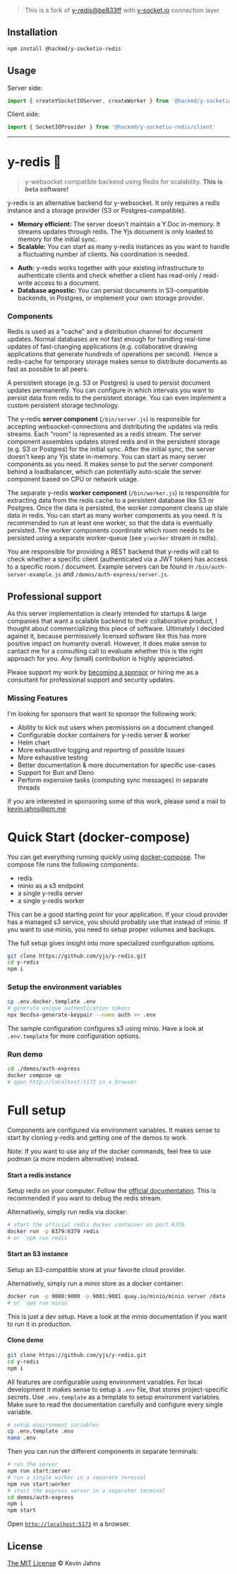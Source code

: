 > This is a fork of [y-redis@be833ff](https://github.com/yjs/y-redis/tree/be833ff1ccea630fbc45097cc3d122cc8a690733) with [y-socket.io](https://github.com/ivan-topp/y-socket.io) connection layer

## Installation

```sh
npm install @hackmd/y-socketio-redis
```

## Usage

Server side:

```js
import { createYSocketIOServer, createWorker } from '@hackmd/y-socketio-redis'
```

Client side:

```js
import { SocketIOProvider } from '@hackmd/y-socketio-redis/client'
```

---

# y-redis :tophat:

> y-websocket compatible backend using Redis for scalability. **This is beta
> software!**

y-redis is an alternative backend for y-websocket. It only requires a redis
instance and a storage provider (S3 or Postgres-compatible).

- **Memory efficient:** The server doesn't maintain a Y.Doc in-memory. It
  streams updates through redis. The Yjs document is only loaded to memory for the
  initial sync.
- **Scalable:** You can start as many y-redis instances as you want to handle
  a fluctuating number of clients. No coordination is needed.

* **Auth:** y-redis works together with your existing infrastructure to
  authenticate clients and check whether a client has read-only / read-write
  access to a document.
* **Database agnostic:** You can persist documents in S3-compatible backends, in
  Postgres, or implement your own storage provider.

### Components

Redis is used as a "cache" and a distribution channel for document updates.
Normal databases are not fast enough for handling real-time updates of
fast-changing applications (e.g. collaborative drawing applications that
generate hundreds of operations per second). Hence a redis-cache for temporary
storage makes sense to distribute documents as fast as possible to all peers.

A persistent storage (e.g. S3 or Postgres) is used to persist document updates
permanently. You can configure in which intervals you want to persist data from
redis to the persistent storage. You can even implement a custom persistent
storage technology.

The y-redis **server component** (`/bin/server.js`) is responsible for accepting
websocket-connections and distributing the updates via redis streams. Each
"room" is represented as a redis stream. The server component assembles updates
stored redis and in the persistent storage (e.g. S3 or Postgres) for the initial
sync. After the initial sync, the server doesn't keep any Yjs state in-memory.
You can start as many server components as you need. It makes sense to put the
server component behind a loadbalancer, which can potentially auto-scale the
server component based on CPU or network usage.

The separate y-redis **worker component** (`/bin/worker.js`) is responsible for
extracting data from the redis cache to a persistent database like S3 or
Postgres. Once the data is persisted, the worker component cleans up stale data
in redis. You can start as many worker components as you need. It is recommended
to run at least one worker, so that the data is eventually persisted. The worker
components coordinate which room needs to be persisted using a separate
worker-queue (see `y:worker` stream in redis).

You are responsible for providing a REST backend that y-redis will call to check
whether a specific client (authenticated via a JWT token) has access to a
specific room / document. Example servers can be found in
`/bin/auth-server-example.js` and `/demos/auth-express/server.js`.

## Professional support

As this server implementation is clearly intended for startups & large companies
that want a scalable backend to their collaborative product, I thought about
commercializing this piece of software. Ultimately I decided against it, because
permissively licensed software like this has more positive impact on humanity
overall. However, it does make sense to cantact me for a consulting call to
evaluate whether this is the right approach for you. Any (small) contribution is
highly appreciated.

Please support my work by [becoming a
sponsor](https://github.com/sponsors/dmonad) or hiring me as a consultant for
professional support and security updates.

### Missing Features

I'm looking for sponsors that want to sponsor the following work:

- Ability to kick out users when permissions on a document changed
- Configurable docker containers for y-redis server & worker
- Helm chart
- More exhaustive logging and reporting of possible issues
- More exhaustive testing
- Better documentation & more documentation for specific use-cases
- Support for Bun and Deno
- Perform expensive tasks (computing sync messages) in separate threads

If you are interested in sponsoring some of this work, please send a mail to
<kevin.jahns@pm.me>

# Quick Start (docker-compose)

You can get everything running quickly using
[docker-compose](https://docs.docker.com/compose/). The compose file runs the
following components:

- redis
- minio as a s3 endpoint
- a single y-redis server
- a single y-redis worker

This can be a good starting point for your application. If your cloud provider
has a managed s3 service, you should probably use that instead of minio. If you
want to use minio, you need to setup proper volumes and backups.

The full setup gives insight into more specialized configuration options.

```sh
git clone https://github.com/yjs/y-redis.git
cd y-redis
npm i
```

### Setup the environment variables

```sh
cp .env.docker.template .env
# generate unique authentication tokens
npx 0ecdsa-generate-keypair --name auth >> .env
```

The sample configuration configures s3 using minio.
Have a look at `.env.template` for more configuration options.

### Run demo

```sh
cd ./demos/auth-express
docker compose up
# open http://localhost:5173 in a browser
```

# Full setup

Components are configured via environment variables. It makes sense to start by
cloning y-redis and getting one of the demos to work.

Note: If you want to use any of the docker commands, feel free to use podman (a
more modern alternative) instead.

#### Start a redis instance

Setup redis on your computer. Follow the [official
documentation](https://redis.io/docs/install/install-redis/). This is
recommended if you want to debug the redis stream.

Alternatively, simply run redis via docker:

```sh
# start the official redis docker container on port 6379
docker run -p 6379:6379 redis
# or `npm run redis`
```

#### Start an S3 instance

Setup an S3-compatible store at your favorite cloud provider.

Alternatively, simply run a _minio_ store as a docker container:

```sh
docker run -p 9000:9000 -p 9001:9001 quay.io/minio/minio server /data --console-address \":9001\"
# or `npm run minio`
```

This is just a dev setup. Have a look at the minio documentation if you want to
run it in production.

#### Clone demo

```sh
git clone https://github.com/yjs/y-redis.git
cd y-redis
npm i
```

All features are configurable using environment variables. For local development
it makes sense to setup a `.env` file, that stores project-specific secrets. Use
`.env.template` as a template to setup environment variables. Make sure to read
the documentation carefully and configure every single variable.

```sh
# setup environment variables
cp .env.template .env
nano .env
```

Then you can run the different components in separate terminals:

```sh
# run the server
npm run start:server
# run a single worker in a separate terminal
npm run start:worker
# start the express server in a separater terminal
cd demos/auth-express
npm i
npm start
```

Open [`http://localhost:5173`](http://localhost:5173) in a browser.

## License

[The MIT License](./LICENSE) © Kevin Jahns
